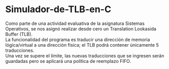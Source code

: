 # Simulador-de-TLB-en-C
Como parte de una actividad evaluativa de la asignatura Sistemas Operativos, se nos asignó realizar desde cero un Translation Lookasida Buffer (TLB).  
La funcionalidad del programa es traducir una dirección de memoria lógica/virtual a una dirección física; el TLB podrá contener únicamente 5 traducciones.  
Una vez se supere el límite, las nuevas traducciones que se ingresen serán guardadas pero se aplicará una política de reemplazo FIFO.
